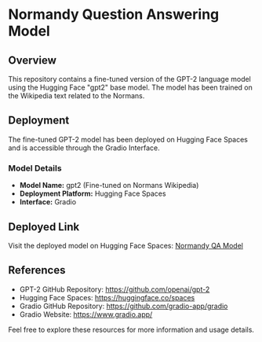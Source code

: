 # Normandy Question Answering Model


## Overview

This repository contains a fine-tuned version of the GPT-2 language model using the Hugging Face "gpt2" base model. The model has been trained on the Wikipedia text related to the Normans.


## Deployment

The fine-tuned GPT-2 model has been deployed on Hugging Face Spaces and is accessible through the Gradio Interface.


### Model Details

- **Model Name:** gpt2 (Fine-tuned on Normans Wikipedia)
- **Deployment Platform:** Hugging Face Spaces
- **Interface:** Gradio

## Deployed Link

Visit the deployed model on Hugging Face Spaces: [Normandy QA Model](https://huggingface.co/spaces/Rajut/Normandy_QA_2)

## References
- GPT-2 GitHub Repository: https://github.com/openai/gpt-2
- Hugging Face Spaces: https://huggingface.co/spaces
- Gradio GitHub Repository: https://github.com/gradio-app/gradio
- Gradio Website: https://www.gradio.app/
  
Feel free to explore these resources for more information and usage details.


